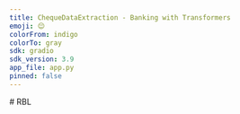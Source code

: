 ```yaml
---
title: ChequeDataExtraction - Banking with Transformers
emoji: 😌 
colorFrom: indigo
colorTo: gray
sdk: gradio
sdk_version: 3.9
app_file: app.py
pinned: false
---
```



#   R B L 
 
 
